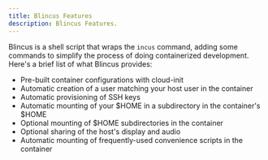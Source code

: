 ```yaml
---
title: Blincus Features 
description: Blincus Features.
---
```


Blincus is a shell script that wraps the `incus` command, adding some commands to simplify the process of doing containerized development.  Here's a brief list of what Blincus provides:

- Pre-built container configurations with cloud-init
- Automatic creation of a user matching your host user in the container
- Automatic provisioning of SSH keys
- Automatic mounting of your $HOME in a subdirectory in the container's $HOME
- Optional mounting of $HOME subdirectories in the container
- Optional sharing of the host's display and audio
- Automatic mounting of frequently-used convenience scripts in the container